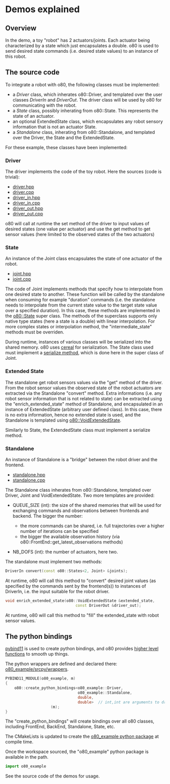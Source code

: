 
# Demos explained

## Overview

In the demo, a toy "robot" has 2 actuators/joints. Each actuator being characterized by a state which just encapsulates a double. o80 is used to send desired state commands (i.e. desired state values) to an instance of this robot.

## The source code

To integrate a robot with o80, the following classes must be implemented:

- a *Driver* class, which inherates o80::Driver, and templated over the user classes *DriverIn* and *DriverOut*. The driver class will be used by o80 for communicating with the robot.
- a *State* class, possibly inherating from o80::State. This represents the state of an actuator.
- an optional ExtendedState class, which encapsulates any robot sensory information that is not an actuator State.
- a *Standalone* class, inherating from o80::Standalone, and templated over the Driver, the State and the ExtendedState.

For these example, these classes have been implemented:

### Driver

The driver implements the code of the toy robot. Here the sources (code is trivial):

- [driver.hpp](https://github.com/intelligent-soft-robots/o80_example/blob/master/include/o80_example/driver.hpp) 
- [driver.cpp](https://github.com/intelligent-soft-robots/o80_example/blob/master/src/driver.cpp)
- [driver_in.hpp](https://github.com/intelligent-soft-robots/o80_example/blob/master/include/o80_example/driver_in.hpp)
- [driver_in.cpp](https://github.com/intelligent-soft-robots/o80_example/blob/master/src/driver_in.cpp)
- [driver_out.hpp](https://github.com/intelligent-soft-robots/o80_example/blob/master/include/o80_example/driver_out.hpp)
- [driver_out.cpp](https://github.com/intelligent-soft-robots/o80_example/blob/master/src/driver_out.cpp)


o80 will call at runtime the set method of the driver to input values of desired states (one value per actuator) and use the get method to get sensor values (here limited to the observed states of the two actuators)

### State

An instance of the Joint class encapsulates the state of one actuator of the robot.

- [joint.hpp](https://github.com/intelligent-soft-robots/o80_example/blob/master/include/o80_example/joint.hpp)
- [joint.cpp](https://github.com/intelligent-soft-robots/o80_example/blob/master/src/joint.cpp)

The code of Joint implements methods that specify how to interpolate from one desired state to another. These function will be called by the standalone when consuming for example "duration" commands (i.e. the standalone needs to interpolate from the current state value to the target state value over a specified duration). In this case, these methods are implemented in the [o80::State](https://github.com/intelligent-soft-robots/o80/blob/master/include/o80/state.hpp#L46) super class. The methods of the superclass supports only native type states (here a state is a double) with linear interpolation. For more complex states or interpolation method, the "intermediate_state" methods must be overriden.

During runtime, instances of various classes will be serialized into the shared memory. o80 uses [cereal](https://uscilab.github.io/cereal/) for serialization. The State class used must implement a [serialize method](https://github.com/intelligent-soft-robots/o80/blob/master/include/o80/state.hpp#L74), which is done here in the super class of Joint.


### Extended State

The standalone get robot sensors values via the "get" method of the driver. From the robot sensor values the observed state of the robot actuators are extracted via the Standalone "convert" method. Extra informations (i.e. any robot sensor information that is not related to state) can be extracted using the "enrich_extended_state" method of Standalone, and encapsulated in an instance of ExtendedState (arbitrary user defined class). In this case, there is no extra information, hence no extended state is used, and the Standalone is templated using [o80::VoidExtendedState](https://github.com/intelligent-soft-robots/o80/blob/master/include/o80/void_extended_state.hpp).

Similarly to State, the ExtendedState class must implement a serialize method.

### Standalone

An instance of Standalone is a "bridge" between the robot driver and the frontend. 

- [standalone.hpp](https://github.com/intelligent-soft-robots/o80_example/blob/master/include/o80_example/standalone.hpp)
- [standalone.cpp](https://github.com/intelligent-soft-robots/o80_example/blob/master/src/standalone.cpp)

The Standalone class inherates from o80::Standalone, templated over Driver, Joint and VoidExtendedState. Two more templates are provided:

- QUEUE_SIZE (int): the size of the shared memories that will be used for exchanging commands and observations between frontends and backend. The bigger the number:
    - the more commands can be shared, i.e. full trajectories over a higher number of iterations can be specified
    - the bigger the available observation history (via o80::FrontEnd::get_latest_observations methods)

- NB_DOFS (int): the number of actuators, here two.

The standalone must implement two methods:

```cpp
DriverIn convert(const o80::States<2, Joint> &joints);
```

At runtime, o80 will call this method to "convert" desired joint values (as specified by the commands sent by the frontend(s)) to instances of DriverIn, i.e. the input suitable for the robot driver.

```cpp
void enrich_extended_state(o80::VoidExtendedState &extended_state,
                               const DriverOut &driver_out);
```

At runtime, o80 will call this method to "fill" the extended_state with robot sensor values.


## The python bindings

[pybind11](https://pybind11.readthedocs.io) is used to create python bindings, and o80 provides [higher level functions](https://github.com/intelligent-soft-robots/o80/blob/master/include/o80/pybind11_helper.hpp) to smooth up things. 

The python wrappers are defined and declared there: [o80_example/srcpy/wrappers](https://github.com/intelligent-soft-robots/o80_example/blob/master/srcpy/wrappers.cpp).

```cpp
PYBIND11_MODULE(o80_example, m)
{
    o80::create_python_bindings<o80_example::Driver,
                                o80_example::Standalone,
                                double,
                                double>  // int,int are arguments to drivers
		            (m);
}
```

The "create_python_bindings" will create bindings over all o80 classes, including FrontEnd, BackEnd, Standalone, State, etc.

The CMakeLists is updated to create the [o80_example python package](https://github.com/intelligent-soft-robots/o80_example/blob/master/CMakeLists.txt#L41) at compile time.

Once the workspace sourced, the "o80_example" python package is available in the path.

```python
import o80_example
```

See the source code of the demos for usage.

